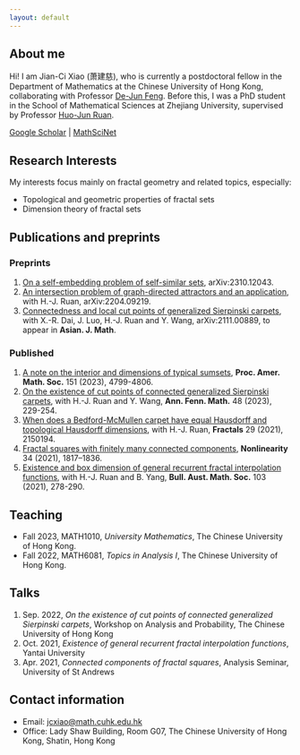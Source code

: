 ```yaml
---
layout: default
---
```


## About me

Hi! I am Jian-Ci Xiao (萧建慈), who is currently a postdoctoral fellow in the Department of Mathematics at the Chinese University of Hong Kong, collaborating with Professor [De-Jun Feng](https://www.math.cuhk.edu.hk/~djfeng/). Before this, I was a PhD student in the School of Mathematical Sciences at Zhejiang University, supervised by Professor [Huo-Jun Ruan](https://person.zju.edu.cn/0002379).

[Google Scholar](https://scholar.google.com/citations?user=Ypz_3D4AAAAJ&hl=en) | [MathSciNet](https://mathscinet.ams.org/mathscinet/author?authorId=1427859)

## Research Interests

My interests focus mainly on fractal geometry and related topics, especially:
- Topological and geometric properties of fractal sets
- Dimension theory of fractal sets

## Publications and preprints

### Preprints
1. [On a self-embedding problem of self-similar sets](https://arxiv.org/abs/2310.12043), arXiv:2310.12043.
2. [An intersection problem of graph-directed attractors and an application](https://arxiv.org/abs/2204.09219), with H.-J. Ruan, arXiv:2204.09219.
3. [Connectedness and local cut points of generalized Sierpinski carpets](https://arxiv.org/abs/2111.00889), with X.-R. Dai, J. Luo, H.-J. Ruan and Y. Wang, arXiv:2111.00889, to appear in **Asian. J. Math**.

### Published
1. [A note on the interior and dimensions of typical sumsets](https://doi.org/10.1090/proc/16500), **Proc. Amer. Math. Soc.** 151 (2023), 4799-4806.
2. [On the existence of cut points of connected generalized Sierpinski carpets](https://doi.org/10.54330/afm.127049), with H.-J. Ruan and Y. Wang, **Ann. Fenn. Math.** 48 (2023), 229-254.
3. [When does a Bedford-McMullen carpet have equal Hausdorff and topological Hausdorff dimensions](https://www.worldscientific.com/doi/abs/10.1142/S0218348X21501942), with H.-J. Ruan, **Fractals** 29 (2021), 2150194.
4. [Fractal squares with finitely many connected components](https://iopscience.iop.org/article/10.1088/1361-6544/abd611), **Nonlinearity** 34 (2021), 1817–1836. 
5. [Existence and box dimension of general recurrent fractal interpolation functions](https://doi.org/10.1017/S0004972720001045), with H.-J. Ruan and B. Yang, **Bull. Aust. Math. Soc.** 103 (2021), 278-290.

## Teaching

- Fall 2023, MATH1010, _University Mathematics_, The Chinese University of Hong Kong.
- Fall 2022, MATH6081, _Topics in Analysis I_, The Chinese University of Hong Kong.

## Talks

1. Sep. 2022, _On the existence of cut points of connected generalized Sierpinski carpets_, Workshop on Analysis and Probability, The Chinese University of Hong Kong
2. Oct. 2021, _Existence of general recurrent fractal interpolation functions_, Yantai University
3. Apr. 2021, _Connected components of fractal squares_, Analysis Seminar, University of St Andrews


## Contact information

- Email: jcxiao@math.cuhk.edu.hk
- Office: Lady Shaw Building, Room G07, The Chinese University of Hong Kong, Shatin, Hong Kong
